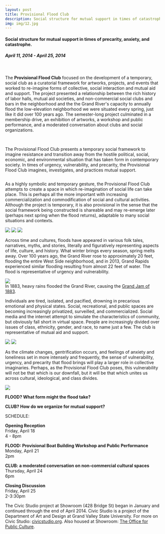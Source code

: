 ```yaml
---
layout: post
title: Provisional Flood Club 
description: Social structure for mutual support in times of catastrophe
img: img/12.jpg
---
```


<h4 id="project-subtitle">Social structure for mutual support in times of precarity, anxiety, and catastrophe.</h4>
<h5>April 11, 2014 - April 25, 2014</h5>
<br>


<div class="img_row">
	<img class="col three" src="{{ "/img/12.jpg" | relative_url }}" alt="" title="example image"/>
</div>

The <b>Provisional Flood Club</b> focused on the development of a temporary, social club as a curatorial framework for artworks, projects, and events that worked to re-imagine forms of collective, social interaction and mutual aid and support. The project presented a relationship between the rich history of labor halls, mutual aid societies, and non-commercial social clubs and bars in the neighborhood and the the Grand River's capacity to annually flood the low-elevation neighborhood we were situated every spring, just like it did over 100 years ago. The semester-long project culminated in a membership drive, an exhibition of artworks, a workshop and public performance, and a moderated conversation about clubs and social organizations.

<div class="img_row">
	<img class="col two" src="{{ "/img/flood/2.jpg" | relative_url }}" alt="" title="example image"/>
	<img class="col one" src="{{ "/img/flood/1.jpg" | relative_url }}" alt="" title="example image"/>
</div>

The Provisional Flood Club presents a temporary social framework to imagine resistance and transition away from the hostile political, social, economic, and environmental situation that has taken form in contemporary society. In times of urgency, vulnerability, and precarity, the Provisional Flood Club imagines, investigates, and practices mutual support.

<div class="img_row">
	<img class="col three" src="{{ "/img/flood/5.jpg" | relative_url }}" alt="" title="example image"/>
</div>

As a highly symbolic and temporary gesture, the Provisional Flood Club attempts to create a space in which re-imagination of social life can take place. This is perhaps all the more important with increasing commercialization and commodification of social and cultural activities. Although the project is temporary, it is also provisional in the sense that the social framework being constructed is shareable and may re-emerge later (perhaps next spring when the flood returns), adaptable to many social situations and contexts.

<div class="img_row">
	  <img class="col one" src="{{ "/img/flood/6.jpg" | relative_url }}"/>
	  <img class="col one" src="{{ "/img/flood/9.jpg" | relative_url }}"/>
	  <img class="col one" src="{{ "/img/flood/8.jpg" | relative_url }}"/>
</div>

Across time and cultures, floods have appeared in various folk tales, narratives, myths, and stories, literally and figuratively representing aspects of life, culture, and history. What winter brings every season, spring melts away. Over 100 years ago, the Grand River rose to approximately 20 feet, flooding the entire West Side neighborhood, and in 2013, Grand Rapids experienced similar flooding resulting from almost 22 feet of water. The flood is representative of urgency and vulnerability.

<div class="img_row">
	  <img class="col three" src="{{ "/img/flood/4.jpg" | relative_url }}"/>
</div>
<div class="col three caption">
	In 1883, heavy rains flooded the Grand River, causing the <a href="http://blog.mlive.com/chronicle/2008/07/grand_jam_of_1883.html" target="_blank">Grand Jam of 1883</a>.
</div>

Individuals are tired, isolated, and pacified, drowning in precarious emotional and physical states. Social, recreational, and public spaces are becoming increasingly privatized, surveilled, and commercialized. Social media and the internet attempt to simulate the characteristics of community, but obviously fall short in virtual space. People are increasingly divided over issues of class, ethnicity, gender, and race, to name just a few. The club is representative of mutual aid and support.

<div class="img_row">
	  <img class="col one" src="{{ "/img/flood/10.jpg" | relative_url }}"/>
	  <img class="col two" src="{{ "/img/flood/11.jpg" | relative_url }}"/>
</div>

As the climate changes, gentrification occurs, and feelings of anxiety and loneliness set in more intensely and frequently, the sense of vulnerability, urgency, and precarity that flood brings will play a larger role in collective imaginaries. Perhaps, as the Provisional Flood Club poses, this vulnerability will not be that which is our downfall, but it will be that which unites us across cultural, ideological, and class divides.

<div class="img_row">
	  <img class="col three" src="{{ "/img/flood/14.jpg" | relative_url }}"/>
</div>


<span style="font-weight:700">FLOOD? What form might the flood take?</span>

<span style="font-weight:700">CLUB? How do we organize for mutual support?</span>

SCHEDULE:

<span style="font-weight:700">Opening Reception</span><br>
Friday, April 18<br>
4 - 8pm<br>

<span style="font-weight:700">FLOOD: Provisional Boat Building Workshop and Public Performance</span><br>
Monday, April 21<br>
2pm<br>

<span style="font-weight:700">CLUB: a moderated conversation on non-commercial cultural spaces</span><br>
Thursday, April 24<br>
6pm<br>

<span style="font-weight:700">Closing Discussion</span><br>
Friday, April 25<br>
2-3:30pm<br>

The Civic Studio project at Showroom (428 Bridge St) began in January and continued through the end of April 2014. Civic Studio is a project of the Department of Art and Design at Grand Valley State University. For more on Civic Studio: <a href="http://www.civicstudio.org" target="_blank">civicstudio.org</a>. Also housed at Showroom: <a href="http://www.opublicculture.org" target="_blank">The Office for Public Culture</a>.
